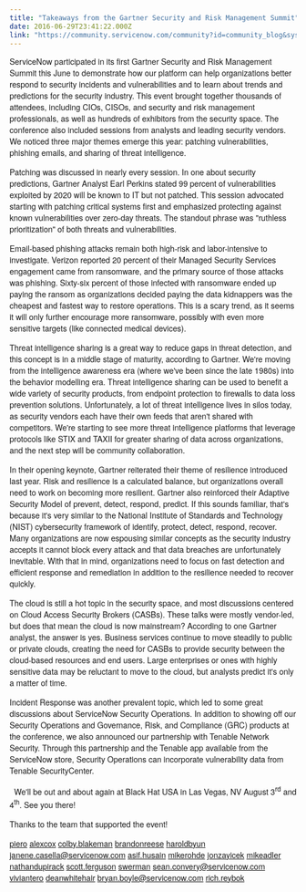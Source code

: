 ```yaml
---
title: "Takeaways from the Gartner Security and Risk Management Summit"
date: 2016-06-29T23:41:22.000Z
link: "https://community.servicenow.com/community?id=community_blog&sys_id=526e22eddbd0dbc01dcaf3231f961911"
---
```

<p><span style="font-size: 10.5pt; font-family: 'Helvetica Neue';">ServiceNow participated in its first Gartner Security and Risk Management Summit this June to demonstrate how our platform can help organizations better respond to security incidents and vulnerabilities and to learn about trends and predictions for the security industry. This event brought together thousands of attendees, including CIOs, CISOs, and security and risk management professionals, as well as hundreds of exhibitors from the security space. The conference also included sessions from analysts and leading security vendors. We noticed three major themes emerge this year: patching vulnerabilities, phishing emails, and sharing of threat intelligence.</span></p><p><span style="font-size: 10.5pt; font-family: 'Helvetica Neue';"> </span></p><p><span style="font-size: 10.5pt; font-family: 'Helvetica Neue';">Patching was discussed in nearly every session. In one about security predictions, Gartner Analyst Earl Perkins stated 99 percent of vulnerabilities exploited by 2020 will be known to IT but not patched. This session advocated starting with patching critical systems first and emphasized protecting against known vulnerabilities over zero-day threats. The standout phrase was "ruthless prioritization" of both threats and vulnerabilities.</span></p><p><span style="font-size: 10.5pt; font-family: 'Helvetica Neue';"> </span></p><p><span style="font-size: 10.5pt; font-family: 'Helvetica Neue';">Email-based phishing attacks remain both high-risk and labor-intensive to investigate. Verizon reported 20 percent of their Managed Security Services engagement came from ransomware, and the primary source of those attacks was phishing. Sixty-six percent of those infected with ransomware ended up paying the ransom as organizations decided paying the data kidnappers was the cheapest and fastest way to restore operations. This is a scary trend, as it seems it will only further encourage more ransomware, possibly with even more sensitive targets (like connected medical devices). </span></p><p><span style="font-size: 10.5pt; font-family: 'Helvetica Neue';"> </span></p><p><span style="font-size: 10.5pt; font-family: 'Helvetica Neue';">Threat intelligence sharing is a great way to reduce gaps in threat detection, and this concept is in a middle stage of maturity, according to Gartner. We're moving from the intelligence awareness era (where we've been since the late 1980s) into the behavior modelling era. Threat intelligence sharing can be used to benefit a wide variety of security products, from endpoint protection to firewalls to data loss prevention solutions. Unfortunately, a lot of threat intelligence lives in silos today, as security vendors each have their own feeds that aren't shared with competitors. We're starting to see more threat intelligence platforms that leverage protocols like STIX and TAXII for greater sharing of data across organizations, and the next step will be community collaboration. </span></p><p><span style="font-size: 10.5pt; font-family: 'Helvetica Neue';"> </span></p><p><span style="font-size: 10.5pt; font-family: 'Helvetica Neue';">In their opening keynote, Gartner reiterated their theme of resilience introduced last year. Risk and resilience is a calculated balance, but organizations overall need to work on becoming more resilient. Gartner also reinforced their Adaptive Security Model of prevent, detect, respond, predict. If this sounds familiar, that's because it's very similar to the National Institute of Standards and Technology (NIST) cybersecurity framework of identify, protect, detect, respond, recover. Many organizations are now espousing similar concepts as the security industry accepts it cannot block every attack and that data breaches are unfortunately inevitable. With that in mind, organizations need to focus on fast detection and efficient response and remediation in addition to the resilience needed to recover quickly. </span></p><p><span style="font-size: 10.5pt; font-family: 'Helvetica Neue';"> </span></p><p><span style="font-size: 10.5pt; font-family: 'Helvetica Neue';">The cloud is still a hot topic in the security space, and most discussions centered on Cloud Access Security Brokers (CASBs). These talks were mostly vendor-led, but does that mean the cloud is now mainstream? According to one Gartner analyst, the answer is yes. Business services continue to move steadily to public or private clouds, creating the need for CASBs to provide security between the cloud-based resources and end users. Large enterprises or ones with highly sensitive data may be reluctant to move to the cloud, but analysts predict it's only a matter of time.</span></p><p><span style="font-size: 10.5pt; font-family: 'Helvetica Neue';"> </span></p><p><span style="font-size: 10.5pt; font-family: 'Helvetica Neue';">Incident Response was another prevalent topic, which led to some great discussions about ServiceNow Security Operations. In addition to showing off our Security Operations and Governance, Risk, and Compliance (GRC) products at the conference, we also announced our partnership with Tenable Network Security. Through this partnership and the Tenable app available from the ServiceNow store, Security Operations can incorporate vulnerability data from Tenable SecurityCenter.</span></p><p><span style="font-size: 10.5pt; font-family: 'Helvetica Neue';"> </span></p><p>   <span style="font-size: 10.5pt; font-family: 'Helvetica Neue';">We'll be out and about again at Black Hat USA in Las Vegas, NV August 3<sup>rd</sup> and 4<sup>th</sup>. See you there!</span></p><p></p><p><span style="font-size: 10.5pt; font-family: 'Helvetica Neue';">Thanks to the team that supported the event!</span></p><p><span style="font-size: 10.5pt; font-family: 'Helvetica Neue';"><a title="piero" __default_attr="62765" __jive_macro_name="user" class="jive-link-profile-small jive_macro jive_macro_user" data-id="62765" data-objecttype="3" data-orig-content="piero" data-renderedposition="811_8_51_16" data-type="person" href="/community?id=community_user_profile&user=e63316e5db1c1fc09c9ffb651f9619fe">piero</a> <a title="alexcox" __default_attr="61793" __jive_macro_name="user" class="jive-link-profile-small jive_macro jive_macro_user" data-id="61793" data-objecttype="3" data-orig-content="alexcox" data-renderedposition="811_62.25_68_16" data-type="person" href="/community?id=community_user_profile&user=9c935ae9db1c1fc09c9ffb651f96195a">alexcox</a> <a title="colby.blakeman" __default_attr="37778" __jive_macro_name="user" class="jive-link-profile-small jive_macro jive_macro_user" data-id="37778" data-objecttype="3" data-orig-content="colby.blakeman" data-renderedposition="811_133.328125_118_16" data-type="person" href="/community?id=community_user_profile&user=8861da29db981fc09c9ffb651f96193c">colby.blakeman</a> <a title="brandonreese" __default_attr="34507" __jive_macro_name="user" class="jive-link-profile-small jive_macro jive_macro_user" data-id="34507" data-objecttype="3" data-orig-content="brandonreese" data-type="person" href="/community?id=community_user_profile&user=248fcaa9db181fc09c9ffb651f961939">brandonreese</a> <a title="haroldbyun" __default_attr="61356" __jive_macro_name="user" class="jive-link-profile-small jive_macro jive_macro_user" data-id="61356" data-objecttype="3" data-orig-content="haroldbyun" data-renderedposition="811_347.90625_90_16" data-type="person" href="/community?id=community_user_profile&user=889e82e9dbd41fc09c9ffb651f9619aa">haroldbyun</a> <a title="janene.casella@servicenow.com" __default_attr="73458" __jive_macro_name="user" class="jive-link-profile-small jive_macro jive_macro_user" data-id="73458" data-objecttype="3" data-orig-content="janene.casella@servicenow.com" data-renderedposition="811_440.8125_221_16" data-type="person" href="/community?id=community_user_profile&user=dcf316addb1c1fc09c9ffb651f9619d6">janene.casella@servicenow.com</a> <a title="asif.husain" __default_attr="20436" __jive_macro_name="user" class="jive-link-profile-small jive_macro jive_macro_user" data-id="20436" data-objecttype="3" data-orig-content="asif.husain" data-renderedposition="811_664.671875_87_16" data-type="person" href="/community?id=community_user_profile&user=2c91dae9db981fc09c9ffb651f961930">asif.husain</a> <a title="mikerohde" __default_attr="64598" __jive_macro_name="user" class="jive-link-profile-small jive_macro jive_macro_user" data-id="64598" data-objecttype="3" data-orig-content="mikerohde" data-renderedposition="811_754.1875_86_16" data-type="person" href="/community?id=community_user_profile&user=95119225db981fc09c9ffb651f9619e8">mikerohde</a> <a title="jonzayicek" __default_attr="36869" __jive_macro_name="user" class="jive-link-profile-small jive_macro jive_macro_user" data-id="36869" data-objecttype="3" data-orig-content="jonzayicek" data-renderedposition="811_842.953125_86_16" data-type="person" href="/community?id=community_user_profile&user=fdb09aaddb581fc09c9ffb651f961905">jonzayicek</a> <a title="mikeadler" __default_attr="50493" __jive_macro_name="user" class="jive-link-profile-small jive_macro jive_macro_user" data-id="50493" data-objecttype="3" data-orig-content="mikeadler" data-renderedposition="811_931.40625_81_16" data-type="person" href="/community?id=community_user_profile&user=eed05a21db981fc09c9ffb651f961997">mikeadler</a> <a title="nathandupirack" __default_attr="38336" __jive_macro_name="user" class="jive-link-profile-small jive_macro jive_macro_user" data-id="38336" data-objecttype="3" data-orig-content="nathandupirack" data-renderedposition="811_1015.234375_117_16" data-type="person" href="/community?id=community_user_profile&user=d55f0ee5db181fc09c9ffb651f9619f0">nathandupirack</a> <a title="scott.ferguson" __default_attr="4072" __jive_macro_name="user" class="jive-link-profile-small jive_macro jive_macro_user" data-id="4072" data-objecttype="3" data-orig-content="scott.ferguson" data-renderedposition="832_8_109_16" data-type="person" href="/community?id=community_user_profile&user=b92352a5db1c1fc09c9ffb651f961945">scott.ferguson</a> <a title="swerman" __default_attr="3178" __jive_macro_name="user" class="jive-link-profile-small jive_macro jive_macro_user" data-id="3178" data-objecttype="3" data-orig-content="swerman" data-renderedposition="832_120.71875_77_16" data-type="person" href="/community?id=community_user_profile&user=a04e86a5dbd41fc09c9ffb651f96195e">swerman</a> <a title="sean.convery@servicenow.com" __default_attr="56723" __jive_macro_name="user" class="jive-link-profile-small jive_macro jive_macro_user" data-id="56723" data-objecttype="3" data-orig-content="sean.convery@servicenow.com" data-renderedposition="832_200.640625_216_16" data-type="person" href="/community?id=community_user_profile&user=226fc269db181fc09c9ffb651f961976">sean.convery@servicenow.com</a> <a title="viviantero" __default_attr="72276" __jive_macro_name="user" class="jive-link-profile-small jive_macro jive_macro_user" data-id="72276" data-objecttype="3" data-orig-content="viviantero" data-renderedposition="832_419.328125_80_16" data-type="person" href="/community?id=community_user_profile&user=71a09a6ddb581fc09c9ffb651f96194d">viviantero</a> <a title="deanwhitehair" __default_attr="36244" __jive_macro_name="user" class="jive-link-profile-small jive_macro jive_macro_user" data-id="36244" data-objecttype="3" data-orig-content="deanwhitehair" data-renderedposition="832_502.109375_107_16" data-type="person" href="/community?id=community_user_profile&user=626fc269db181fc09c9ffb651f961912">deanwhitehair</a> <a title="bryan.boyle@servicenow.com" __default_attr="19689" __jive_macro_name="user" class="jive-link-profile-small jive_macro jive_macro_user" data-id="19689" data-objecttype="3" data-orig-content="bryan.boyle@servicenow.com" data-renderedposition="832_612.625_206_16" data-type="person" href="/community?id=community_user_profile&user=4c219e25db981fc09c9ffb651f96195e">bryan.boyle@servicenow.com</a> <a title="rich.reybok" __default_attr="78974" __jive_macro_name="user" class="jive-link-profile-small jive_macro jive_macro_user" data-id="78974" data-objecttype="3" data-orig-content="rich.reybok" data-renderedposition="832_821.203125_89_16" data-type="person" href="/community?id=community_user_profile&user=7f00d625db581fc09c9ffb651f96190e">rich.reybok</a></span></p><p><span style="font-size: 10.5pt; font-family: 'Helvetica Neue';"><br/> </span></p>
